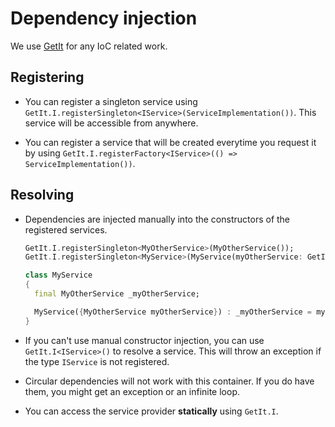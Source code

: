 ﻿# Dependency injection

We use [GetIt](https://pub.dev/packages/get_it) for any IoC related work.

## Registering

- You can register a singleton service using `GetIt.I.registerSingleton<IService>(ServiceImplementation())`.
This service will be accessible from anywhere.

- You can register a service that will be created everytime you request it by using `GetIt.I.registerFactory<IService>(() => ServiceImplementation())`. 

## Resolving

- Dependencies are injected manually into the constructors of the registered services.

  ``` dart
  GetIt.I.registerSingleton<MyOtherService>(MyOtherService());
  GetIt.I.registerSingleton<MyService>(MyService(myOtherService: GetIt.I<MyOtherService>()));

  class MyService
  {
    final MyOtherService _myOtherService;

    MyService({MyOtherService myOtherService}) : _myOtherService = myOtherService;
  }
  ```

- If you can't use manual constructor injection, you can use `GetIt.I<IService>()` to resolve a service.
This will throw an exception if the type `IService` is not registered.

- Circular dependencies will not work with this container.
If you do have them, you might get an exception or an infinite loop.

- You can access the service provider **statically** using `GetIt.I`.
